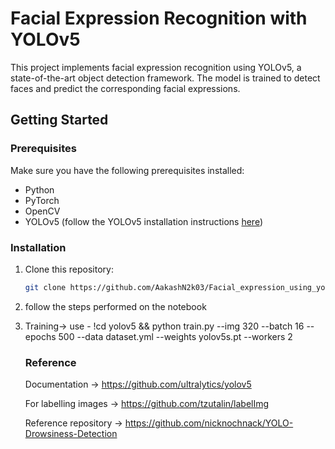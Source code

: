 # Facial Expression Recognition with YOLOv5

This project implements facial expression recognition using YOLOv5, a state-of-the-art object detection framework. The model is trained to detect faces and predict the corresponding facial expressions.

## Getting Started

### Prerequisites

Make sure you have the following prerequisites installed:

- Python 
- PyTorch
- OpenCV
- YOLOv5 (follow the YOLOv5 installation instructions [here](https://github.com/ultralytics/yolov5))

### Installation

1. Clone this repository:

   ```bash
   git clone https://github.com/AakashN2k03/Facial_expression_using_yolov5.git

2. follow the steps performed on the notebook
3. Training-> use - !cd yolov5 && python train.py --img 320 --batch 16 --epochs 500 --data dataset.yml --weights yolov5s.pt --workers 2

   ### Reference
   
   Documentation -> https://github.com/ultralytics/yolov5

   For labelling images -> https://github.com/tzutalin/labelImg
   
   Reference repository -> https://github.com/nicknochnack/YOLO-Drowsiness-Detection
